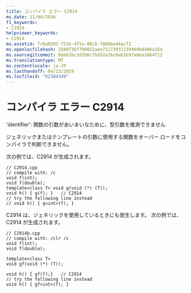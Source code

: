 ```yaml
---
title: コンパイラ エラー C2914
ms.date: 11/04/2016
f1_keywords:
- C2914
helpviewer_keywords:
- C2914
ms.assetid: fc6a0592-f53e-4f5a-88cb-780bbed4acf2
ms.openlocfilehash: 2500736f799032aea71173931139404b4406a16a
ms.sourcegitcommit: 0ab61bc3d2b6cfbd52a16c6ab2b97a8ea1864f12
ms.translationtype: MT
ms.contentlocale: ja-JP
ms.lasthandoff: 04/23/2019
ms.locfileid: "62384349"
---
```

# <a name="compiler-error-c2914"></a>コンパイラ エラー C2914

'identifier': 関数の引数があいまいなために、型引数を推測できません

ジェネリックまたはテンプレートの引数に使用する関数をオーバー ロードをコンパイラで判断できません。

次の例では、C2914 が生成されます。

```
// C2914.cpp
// compile with: /c
void f(int);
void f(double);
template<class T> void g(void (*) (T));
void h() { g(f); }   // C2914
// try the following line instead
// void h() { g<int>(f); }
```

C2914 は、ジェネリックを使用しているときにも発生します。  次の例では、C2914 が生成されます。

```
// C2914b.cpp
// compile with: /clr /c
void f(int);
void f(double);

template<class T>
void gf(void (*) (T));

void h() { gf(f);}   // C2914
// try the following line instead
void h() { gf<int>(f); }
```